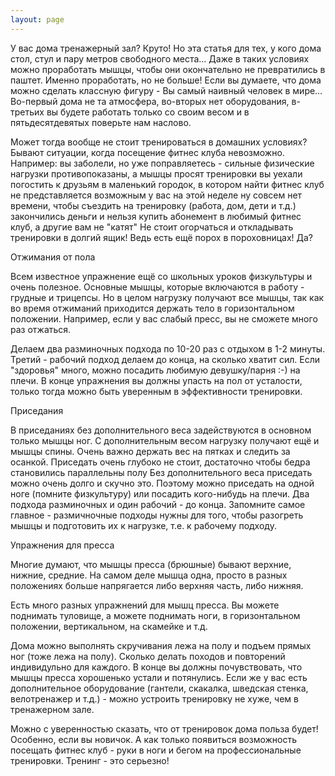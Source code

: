 ```yaml
---
layout: page
---
```

У вас дома тренажерный зал? Круто! Но эта статья для тех, у кого дома стол, стул и пару метров свободного места… Даже в таких условиях можно проработать мышцы, чтобы они окончательно не превратились в паштет. Именно проработать, но не больше! Если вы думаете, что дома можно сделать классную фигуру - Вы самый наивный человек в мире… Во-первый дома не та атмосфера, во-вторых нет оборудования, в-третьих вы будете работать только со своим весом и в пятьдесятдевятых поверьте нам наслово.

Может тогда вообще не стоит тренироваться в домашних условиях? Бывают ситуации, когда посещение фитнес клуба невозможно. Например: вы заболели, но уже поправляетесь - сильные физические нагрузки противопоказаны, а мышцы просят тренировки вы уехали погостить к друзьям в маленький городок, в котором найти фитнес клуб не представляется возможным у вас на этой неделе ну совсем нет времени, чтобы съездить на тренировку (работа, дом, дети и т.д.) закончились деньги и нельзя купить абонемент в любимый фитнес клуб, а другие вам не "катят" Не стоит огорчаться и откладывать тренировки в долгий ящик! Ведь есть ещё порох в пороховницах! Да?

Отжимания от пола

Всем известное упражнение ещё со школьных уроков физкультуры и очень полезное. Основные мышцы, которые включаются в работу - грудные и трицепсы. Но в целом нагрузку получают все мышцы, так как во время отжиманий приходится держать тело в горизонтальном положении. Например, если у вас слабый пресс, вы не сможете много раз отжаться.

Делаем два разминочных подхода по 10-20 раз с отдыхом в 1-2 минуты. Третий - рабочий подход делаем до конца, на сколько хватит сил. Если "здоровья" много, можно посадить любимую девушку/парня :-) на плечи. В конце упражнения вы должны упасть на пол от усталости, только тогда можно быть уверенным в эффективности тренировки.

Приседания

В приседаниях без дополнительного веса задействуются в основном только мышцы ног. С дополнительным весом нагрузку получают ещё и мышцы спины. Очень важно держать вес на пятках и следить за осанкой. Приседать очень глубоко не стоит, достаточно чтобы бедра становились параллельны полу
Без дополнительного веса приседать можно очень долго и скучно это. Поэтому можно приседать на одной ноге (помните физкультуру) или посадить кого-нибудь на плечи. Два подхода разминочных и один рабочий - до конца. Запомните самое главное - размичночные подходы нужны для того, чтобы разогреть мышцы и подготовить их к нагрузке, т.е. к рабочему подходу.

Упражнения для пресса

Многие думают, что мышцы пресса (брюшные) бывают верхние, нижние, средние. На самом деле мышца одна, просто в разных положениях больше напрягается либо верхняя часть, либо нижняя.

Есть много разных упражнений для мышц пресса. Вы можете поднимать туловище, а можете поднимать ноги, в горизонтальном положении, вертикальном, на скамейке и т.д.

Дома можно выполнять скручивания лежа на полу и подъем прямых ног (тоже лежа на полу). Сколько делать походов и повторений индивидульно для каждого. В конце вы должны почувствовать, что мышцы пресса хорошенько устали и потянулись.
Если же у вас есть дополнительное оборудование (гантели, скакалка, шведская стенка, велотренажер и т.д.) - можно устроить тренировку не хуже, чем в тренажерном зале.

Можно с уверенностью сказать, что от тренировок дома польза будет! Особенно, если вы новичок. А как только появиться возможность посещать фитнес клуб - руки в ноги и бегом на профессиональные тренировки. Тренинг - это серьезно!